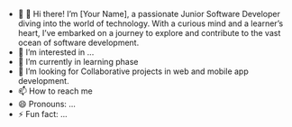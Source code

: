 - 👋 👋 Hi there! I’m [Your Name], a passionate Junior Software Developer diving into the world of technology. With a curious mind and a learner’s heart, I’ve embarked on a journey to explore and contribute to the vast ocean of software development.
- 👀 I’m interested in ...
- 🌱 I’m currently in learning phase
- 💞️ I’m looking for Collaborative projects in web and mobile app development.
- 📫 How to reach me 
- 😄 Pronouns: ...
- ⚡ Fun fact: ...

<!---
ashwanikumar23/ashwanikumar23 is a ✨ special ✨ repository because its `README.md` (this file) appears on your GitHub profile.
You can click the Preview link to take a look at your changes.
--->
